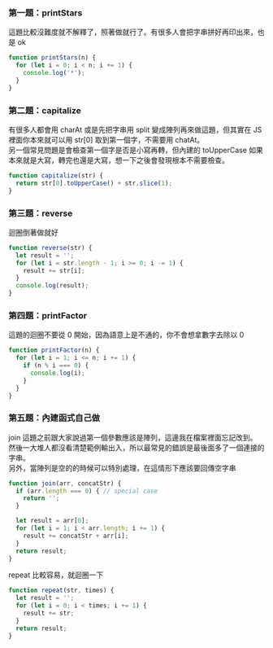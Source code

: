 ### 第一題：printStars

這題比較沒難度就不解釋了，照著做就行了。有很多人會把字串拼好再印出來，也是 ok

``` js
function printStars(n) {
  for (let i = 0; i < n; i += 1) {
    console.log('*');
  }
}
```

### 第二題：capitalize

有很多人都會用 charAt 或是先把字串用 split 變成陣列再來做這題，但其實在 JS 裡面你本來就可以用 str[0] 取到第一個字，不需要用 chatAt。  
另一個常見問題是會檢查第一個字是否是小寫再轉，但內建的 toUpperCase 如果本來就是大寫，轉完也還是大寫，想一下之後會發現根本不需要檢查。

``` js
function capitalize(str) {
  return str[0].toUpperCase() + str.slice(1);
}
```

### 第三題：reverse

迴圈倒著做就好

``` js
function reverse(str) {
  let result = '';
  for (let i = str.length - 1; i >= 0; i -= 1) {
    result += str[i];
  }
  console.log(result);
}
```

### 第四題：printFactor

這題的迴圈不要從 0 開始，因為語意上是不通的，你不會想拿數字去除以 0

``` js
function printFactor(n) {
  for (let i = 1; i <= n; i += 1) {
    if (n % i === 0) {
      console.log(i);
    }
  }
}
```

### 第五題：內建函式自己做

join 這題之前跟大家說過第一個參數應該是陣列，這邊我在檔案裡面忘記改到。  
然後一大堆人都沒看清楚範例輸出入，所以最常見的錯誤是最後面多了一個連接的字串。  
另外，當陣列是空的的時候可以特別處理，在這情形下應該要回傳空字串

``` js
function join(arr, concatStr) {
  if (arr.length === 0) { // special case
    return '';
  }

  let result = arr[0];
  for (let i = 1; i < arr.length; i += 1) {
    result += concatStr + arr[i];
  }
  return result;
}
```

repeat 比較容易，就迴圈一下

``` js
function repeat(str, times) {
  let result = '';
  for (let i = 0; i < times; i += 1) {
    result += str;
  }
  return result;
}
```